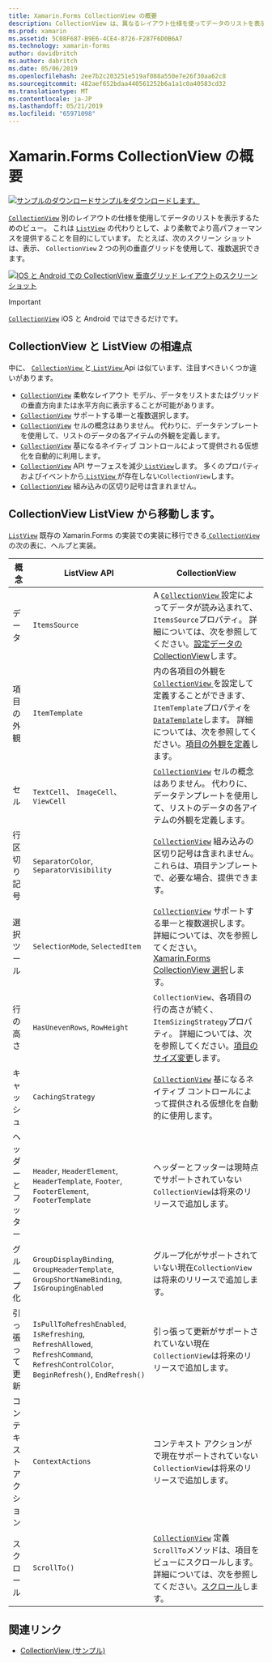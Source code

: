 ```yaml
---
title: Xamarin.Forms CollectionView の概要
description: CollectionView は、異なるレイアウト仕様を使ってデータのリストを表示するための柔軟で高パフォーマンスなビューです。
ms.prod: xamarin
ms.assetid: 5C08F687-B9E6-4CE4-8726-F287F6D0B6A7
ms.technology: xamarin-forms
author: davidbritch
ms.author: dabritch
ms.date: 05/06/2019
ms.openlocfilehash: 2ee7b2c203251e519af088a550e7e26f30aa62c8
ms.sourcegitcommit: 482aef652bdaa440561252b6a1a1c0a40583cd32
ms.translationtype: MT
ms.contentlocale: ja-JP
ms.lasthandoff: 05/21/2019
ms.locfileid: "65971098"
---
```

# <a name="xamarinforms-collectionview-introduction"></a>Xamarin.Forms CollectionView の概要

[![サンプルのダウンロード](~/media/shared/download.png)サンプルをダウンロードします。](https://github.com/xamarin/xamarin-forms-samples/tree/forms40/UserInterface/CollectionViewDemos/)

[`CollectionView`](xref:Xamarin.Forms.CollectionView) 別のレイアウトの仕様を使用してデータのリストを表示するためのビュー。 これは [ `ListView`](xref:Xamarin.Forms.ListView) の代わりとして、より柔軟でより高パフォーマンスを提供することを目的にしています。 たとえば、次のスクリーン ショットは、表示、 `CollectionView` 2 つの列の垂直グリッドを使用して、複数選択できます。

[![IOS と Android での CollectionView 垂直グリッド レイアウトのスクリーン ショット](introduction-images/verticalgrid-multipleselection.png "複数選択の垂直グリッド レイアウトの CollectionView")](introduction-images/verticalgrid-multipleselection-large.png#lightbox "CollectionView 垂直グリッド レイアウト複数の選択")

> [!IMPORTANT]
> [`CollectionView`](xref:Xamarin.Forms.CollectionView) iOS と Android ではできるだけです。

## <a name="collectionview-and-listview-differences"></a>CollectionView と ListView の相違点

中に、 [ `CollectionView` ](xref:Xamarin.Forms.CollectionView)と[ `ListView` ](xref:Xamarin.Forms.ListView) Api は似ています、注目すべきいくつか違いがあります。

- [`CollectionView`](xref:Xamarin.Forms.CollectionView) 柔軟なレイアウト モデル、データをリストまたはグリッドの垂直方向または水平方向に表示することが可能があります。
- [`CollectionView`](xref:Xamarin.Forms.CollectionView) サポートする単一と複数選択します。
- [`CollectionView`](xref:Xamarin.Forms.CollectionView) セルの概念はありません。 代わりに、データテンプレートを使用して、リストのデータの各アイテムの外観を定義します。
- [`CollectionView`](xref:Xamarin.Forms.CollectionView) 基になるネイティブ コントロールによって提供される仮想化を自動的に利用します。
- [`CollectionView`](xref:Xamarin.Forms.CollectionView) API サーフェスを減少[ `ListView`](xref:Xamarin.Forms.ListView)します。 多くのプロパティおよびイベントから[ `ListView` ](xref:Xamarin.Forms.ListView)が存在しない`CollectionView`します。
- [`CollectionView`](xref:Xamarin.Forms.CollectionView) 組み込みの区切り記号は含まれません。

## <a name="move-from-listview-to-collectionview"></a>CollectionView ListView から移動します。

[`ListView`](xref:Xamarin.Forms.ListView) 既存の Xamarin.Forms の実装での実装に移行できる[ `CollectionView` ](xref:Xamarin.Forms.CollectionView)の次の表に、ヘルプと実装。

| 概念 | ListView API | CollectionView |
|---|---|---|
| データ | `ItemsSource` | A [ `CollectionView` ](xref:Xamarin.Forms.CollectionView)設定によってデータが読み込まれて、`ItemsSource`プロパティ。 詳細については、次を参照してください。[設定データの CollectionView](populate-data.md#populate-a-collectionview-with-data)します。 |
| 項目の外観 | `ItemTemplate` | 内の各項目の外観を[ `CollectionView` ](xref:Xamarin.Forms.CollectionView)を設定して定義することができます、`ItemTemplate`プロパティを[ `DataTemplate`](xref:Xamarin.Forms.DataTemplate)します。 詳細については、次を参照してください。[項目の外観を定義](populate-data.md#define-item-appearance)します。 |
| セル | `TextCell`、 `ImageCell`、 `ViewCell` | [`CollectionView`](xref:Xamarin.Forms.CollectionView) セルの概念はありません。 代わりに、データテンプレートを使用して、リストのデータの各アイテムの外観を定義します。 |
| 行区切り記号 | `SeparatorColor`, `SeparatorVisibility` | [`CollectionView`](xref:Xamarin.Forms.CollectionView) 組み込みの区切り記号は含まれません。 これらは、項目テンプレートで、必要な場合、提供できます。 |
| 選択ツール | `SelectionMode`, `SelectedItem` | [`CollectionView`](xref:Xamarin.Forms.CollectionView) サポートする単一と複数選択します。 詳細については、次を参照してください。 [Xamarin.Forms CollectionView 選択](selection.md)します。 |
| 行の高さ | `HasUnevenRows`, `RowHeight` | `CollectionView`、各項目の行の高さが続く、`ItemSizingStrategy`プロパティ。 詳細については、次を参照してください。[項目のサイズ変更](layout.md#item-sizing)します。|
| キャッシュ | `CachingStrategy` | [`CollectionView`](xref:Xamarin.Forms.CollectionView) 基になるネイティブ コントロールによって提供される仮想化を自動的に使用します。 |
| ヘッダーとフッター | `Header`, `HeaderElement`, `HeaderTemplate`, `Footer`, `FooterElement`, `FooterTemplate` | ヘッダーとフッターは現時点でサポートされていない`CollectionView`は将来のリリースで追加します。|
| グループ化 | `GroupDisplayBinding`, `GroupHeaderTemplate`, `GroupShortNameBinding`, `IsGroupingEnabled` | グループ化がサポートされていない現在`CollectionView`は将来のリリースで追加します。 |
| 引っ張って更新 | `IsPullToRefreshEnabled`, `IsRefreshing`, `RefreshAllowed`, `RefreshCommand`, `RefreshControlColor`, `BeginRefresh()`, `EndRefresh()` | 引っ張って更新がサポートされていない現在`CollectionView`は将来のリリースで追加します。 |
| コンテキスト アクション | `ContextActions` | コンテキスト アクションがで現在サポートされていない`CollectionView`は将来のリリースで追加します。 |
| スクロール | `ScrollTo()` | [`CollectionView`](xref:Xamarin.Forms.CollectionView) 定義`ScrollTo`メソッドは、項目をビューにスクロールします。 詳細については、次を参照してください。[スクロール](scrolling.md)します。 |

## <a name="related-links"></a>関連リンク

- [CollectionView (サンプル)](https://github.com/xamarin/xamarin-forms-samples/tree/forms40/UserInterface/CollectionViewDemos/)
